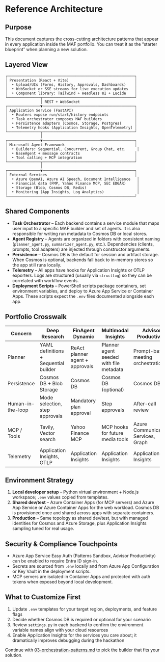 # Reference Architecture

## Purpose

This document captures the cross-cutting architecture patterns that appear in every application inside the MAF portfolio. You can treat it as the “starter blueprint” when planning a new solution.

## Layered View

```
┌──────────────────────────────────────────────────────────┐
│ Presentation (React + Vite)                              │
│  • Upload/UIs (Forms, History, Approvals, Dashboards)    │
│  • WebSocket or SSE streams for live execution updates   │
│  • Component library: Tailwind + Headless UI + Lucide    │
└───────────────┬──────────────────────────────────────────┘
                │ REST + WebSocket
┌───────────────▼──────────────────────────────────────────┐
│ Application Service (FastAPI)                            │
│  • Routers expose run/start/history endpoints            │
│  • Task orchestrator composes MAF builders               │
│  • Persistence adapters (Cosmos, Storage, Postgres)      │
│  • Telemetry hooks (Application Insights, OpenTelemetry) │
└───────────────┬──────────────────────────────────────────┘
                │
┌───────────────▼──────────────────────────────────────────┐
│ Microsoft Agent Framework                                │
│  • Builders: Sequential, Concurrent, Group Chat, etc.     │
│  • BaseAgent + message contracts                         │
│  • Tool calling + MCP integration                        │
└───────────────┬──────────────────────────────────────────┘
                │
┌───────────────▼──────────────────────────────────────────┐
│ External Services                                        │
│  • Azure OpenAI, Azure AI Speech, Document Intelligence   │
│  • Financial data (FMP, Yahoo Finance MCP, SEC EDGAR)     │
│  • Storage (Blob, Cosmos DB, Redis)                       │
│  • Monitoring (App Insights, Log Analytics)               │
└──────────────────────────────────────────────────────────┘
```

## Shared Components

- **Task Orchestrator** – Each backend contains a service module that maps user input to a specific MAF builder and set of agents. It is also responsible for writing run metadata to Cosmos DB or local stores.
- **Agent Registry** – Agents are organized in folders with consistent naming (`planner_agent.py`, `summarizer_agent.py`, etc.). Dependencies (clients, prompts, tool adapters) are injected through constructor arguments.
- **Persistence** – Cosmos DB is the default for session and artifact storage. When Cosmos is optional, backends fall back to in-memory stores so the app still runs locally.
- **Telemetry** – All apps have hooks for Application Insights or OTLP exporters. Logs are structured (usually via `structlog`) so they can be correlated with workflow events.
- **Deployment Scripts** – PowerShell scripts package containers, set environment variables, and deploy to Azure App Service or Container Apps. These scripts expect the `.env` files documented alongside each app.

## Portfolio Crosswalk

| Concern | Deep Research | FinAgent Dynamic | Multimodal Insights | Advisor Productivity | FinAgent | Patterns Sandbox |
| --- | --- | --- | --- | --- | --- | --- |
| Planner | YAML definitions + Sequential builder | ReAct planner agent + approvals | Planner agent seeded with file metadata | Prompt-based meeting orchestration | Static pattern selection | Switchable builders via UI |
| Persistence | Cosmos DB + Blob Storage | Cosmos DB | Cosmos DB (optional) | Cosmos DB | Cosmos DB | Optional Cosmos DB |
| Human-in-the-loop | Mode selection, step approvals | Mandatory plan approval | Step approvals | After-call review | Optional approvals | Execution monitor only |
| MCP / Tools | Tavily, Vector search | Yahoo Finance MCP | MCP hooks for future media tools | Azure Communication Services, Graph | Financial APIs | Demo MCP integrations |
| Telemetry | Application Insights, OTLP | Application Insights | Application Insights | Application Insights | Application Insights | App Insights optional |

## Environment Strategy

1. **Local developer setup** – Python virtual environment + Node.js workspace; `.env` values copied from templates.
2. **Shared dev/test** – Azure Container Apps (for MCP servers) and Azure App Service or Azure Container Apps for the web workload. Cosmos DB is provisioned once and shared across apps with separate containers.
3. **Production** – Same topology as shared dev/test, but with managed identities for Cosmos and Azure Storage, plus Application Insights sampling tuned for real usage.

## Security & Compliance Touchpoints

- Azure App Service Easy Auth (Patterns Sandbox, Advisor Productivity) can be enabled to require Entra ID sign-in.
- Secrets are sourced from `.env` locally and from Azure App Configuration or Key Vault in the deployment scripts.
- MCP servers are isolated in Container Apps and protected with auth tokens when exposed beyond local development.

## What to Customize First

1. Update `.env` templates for your target region, deployments, and feature flags
2. Decide whether Cosmos DB is required or optional for your scenario
3. Review `settings.py` in each backend to confirm the environment variable names align with your cloud resources
4. Enable Application Insights for the services you care about; it dramatically improves debugging during the hackathon

Continue with [03-orchestration-patterns.md](./03-orchestration-patterns.md) to pick the builder that fits your solution.
